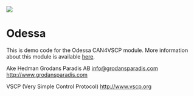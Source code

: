 <img src="http://vscp.org/images/vscp_logo.jpg">

<h1>Odessa</h1>
This is demo code for the Odessa CAN4VSCP module. More information about
this module is available <a href="http://www.grodansparadis.com/odessa/odessa.html">here</a>.


Ake Hedman
Grodans Paradis AB
info@grodansparadis.com
http://www.grodansparadis.com

VSCP (Very Simple Control Protocol) 
http://www.vscp.org

